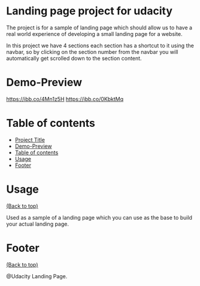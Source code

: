 # Landing page project for udacity

The project is for a sample of landing page which should allow us to have a real world experience of developing a small landing page for a website.

In this project we have 4 sections each section has a shortcut to it using the navbar,
so by clicking on the section number from the navbar you will automatically get scrolled down to the section content.





# Demo-Preview

https://ibb.co/4Mn1z5H
https://ibb.co/0KbktMq






# Table of contents


- [Project Title](#project-title)
- [Demo-Preview](#demo-preview)
- [Table of contents](#table-of-contents)
- [Usage](#usage)
- [Footer](#footer)





# Usage
[(Back to top)](#table-of-contents)


Used as a sample of a landing page which you can use as the base to build your actual landing page.




# Footer
[(Back to top)](#table-of-contents)


@Udacity Landing Page.
